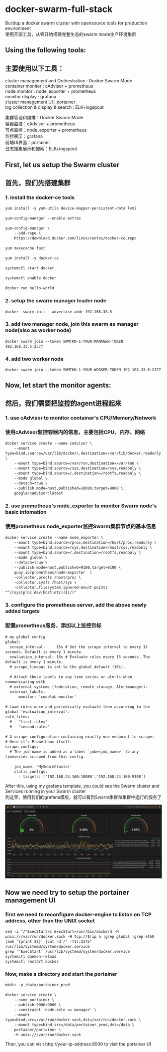 # docker-swarm-full-stack
Buildup a docker swarm cluster with opensource tools for production environment  
使用开源工具，从零开始搭建完整生态的swarm mode生产环境集群

## Using the following tools:  
## 主要使用以下工具：

cluster management and Orchestration : Docker Swarm Mode  
container monitor : cAdvisor + prometheus  
node monitor : node_exporter + prometheus  
monitor display : grafana  
cluster management UI : portainer    
log collection & display & search  : ELK+logspout  

集群管理和编排：Docker Swarm Mode   
容器监控：cAdvisor + prometheus    
节点监控：node_exporter + prometheus  
监控展示：grafana    
前端UI界面：portainer  
日志搜集展示和搜索：ELK+logspout    



## First, let us setup the Swarm cluster   
## 首先，我们先搭建集群  

### 1. install the docker-ce tools

```
yum install -y yum-utils device-mapper-persistent-data lvm2

yum-config-manager --enable extras

yum-config-manager \
    --add-repo \
    https://download.docker.com/linux/centos/docker-ce.repo

yum makecache fast

yum install -y docker-ce

systemctl start docker

systemctl enable docker

docker run hello-world

```



### 2. setup the swarm manager leader node
```
docker  swarm init --advertise-addr 192.168.33.5
```



### 3. add two manager node, join this swarm as manager node(also as worker node)
```
docker swarm join --token SWMTKN-1-YOUR-MANAGER-TOKEN 192.168.33.5:2377
```



### 4. add two worker node
```
docker swarm join --token SWMTKN-1-YOUR-WORKER-TOKEN 192.168.33.5:2377

```






## Now, let start the monitor agents:  
## 然后，我们需要把监控的agent进程起来 

### 1. use cAdvisor to monitor container's CPU/Memory/Network  
### 使用cAdvisor监控容器内的信息，主要包括CPU、内存、网络   
```
docker service create --name cadvisor \
    --mount type=bind,source=/var/lib/docker/,destination=/var/lib/docker,readonly \
    --mount type=bind,source=/var/run,destination=/var/run \
    --mount type=bind,source=/sys,destination=/sys,readonly \
    --mount type=bind,source=/,destination=/rootfs,readonly \
    --mode global \
    --detach=true \
    --publish mode=host,published=18080,target=8080 \
    google/cadvisor:latest
```


### 2. use prometheus's node_exporter to monitor Swarm node's basic infomation   
### 使用prometheus node_exporter监控Swarm集群节点的基本信息   
```
docker service create --name node_exporter \
    --mount type=bind,source=/proc,destination=/host/proc,readonly \
    --mount type=bind,source=/sys,destination=/host/sys,readonly \
    --mount type=bind,source=/,destination=/rootfs,readonly \
    --mode global \
    --detach=true \
    --publish mode=host,published=9100,target=9100 \
    quay.io/prometheus/node-exporter  \
    -collector.procfs /host/proc \
    -collector.sysfs /host/sys \
    -collector.filesystem.ignored-mount-points "^/(sys|proc|dev|host|etc)($|/)"
```

### 3. configure the prometheus server, add the above newly added targets  
### 配置prometheus服务，添加以上监控目标   
```
# my global config
global:
  scrape_interval:     15s # Set the scrape interval to every 15 seconds. Default is every 1 minute.
  evaluation_interval: 15s # Evaluate rules every 15 seconds. The default is every 1 minute.
  # scrape_timeout is set to the global default (10s).

  # Attach these labels to any time series or alerts when communicating with
  # external systems (federation, remote storage, Alertmanager).
  external_labels:
      monitor: 'codelab-monitor'

# Load rules once and periodically evaluate them according to the global 'evaluation_interval'.
rule_files:
  # - "first.rules"
  # - "second.rules"

# A scrape configuration containing exactly one endpoint to scrape:
# Here it's Prometheus itself.
scrape_configs:
  # The job name is added as a label `job=<job_name>` to any timeseries scraped from this config.

  - job_name: 'MySwarmCluster'
    static_configs:
      - targets: ['192.168.24.160:18080','192.168.24.160:9100'] 
```


After this, using my grafana template, you could see the Swarm cluster and Services running in your Swarm cluster  
到这里，使用我们的grafana模版，就可以看到Swarm集群和集群中运行的服务了

![grafana Docker Swarm Dashboard](/images/grafana.jpg)



## Now we need try to setup the portainer management UI

### first we need to reconfigure docker-engine to liston on TCP address, other than the UNIX socket
```
sed -i "/^ExecStart/c ExecStart=/usr/bin/dockerd -H unix:///var/run/docker.sock -H tcp://$(ip a |grep global |grep eth0 |awk '{print $2}' |cut -d'/' -f1):2375" /usr/lib/systemd/system/docker.service
grep '^ExecStart' /usr/lib/systemd/system/docker.service
systemctl daemon-reload
systemctl restart docker
```

### Now, make a directory and start the portainer
```
mkdir -p /data/portainer_prod

docker service create \
    --name portainer \
    --publish 9000:9000 \
    --constraint 'node.role == manager' \
    --mount type=bind,src=/var/run/docker.sock,dst=/var/run/docker.sock \
    --mount type=bind,src=/data/portainer_prod,dst=/data \
    portainer/portainer \
    -H unix:///var/run/docker.sock
````

Then, you can visit http://your-ip-address:9000 to visit the portainer UI





